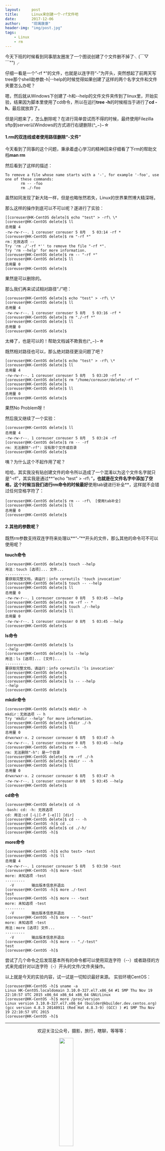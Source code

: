 ```yaml
---
layout:     post
title:      Linux来创建一个-rf文件吧
date:       2017-12-06
author:     "琉璃康康"
header-img: "img/post.jpg"
tags:
    - Linux
    - rm
---
```


<style>
img{
  display:block;
  margin:0
  auto;
}
</style>

<meta name="referrer" content="never">

今天下班的时候看到同事朋友圈发了一个图说创建了个文件删不掉了╮(￣▽￣"")╭

仔细一看是一个”-rf \*“的文件，也就是以连字符“-”为开头，突然想起了前两天写tree那个shell助参数-h|--help的时候觉得如果创建了这样的两个名字文件和文件夹要怎么办呢？

嗯，然后就从Windows下创建了-h和--help的文件文件夹传到了linux里，开始实验，结果因为脚本里使用了cd命令，所以在运行**tree -h**的时候相当于进行了**cd -h**，最后就放弃了。

但是问题来了，怎么删除呢？在进行简单尝试而不得的时候，最终使用Filezilla sftp到server以Windows的方式进行右键删除(^_−)−☆

#### 1.rm的双连线或者使用路径删除“-文件”
今天看到了同事的这个问题，秉承着虚心学习的精神回来仔细看了下rm的帮助文档**man rm**

然后看到了这样的描述：
```
To remove a file whose name starts with a '-', for example '-foo', use one of these commands:
       rm -- -foo
       rm ./-foo
```
虽然如同发现了新大陆一样，但是也略怅然若失，Linux的世界果然博大精深呀。

那么这样的操作到底可以不可以呢？遂进行了实验：
```
[[coreuser@HK-CentOS delete]$ echo "test" > -rf\ \*
[coreuser@HK-CentOS delete]$ ll
总用量 4
-rw-rw-r--. 1 coreuser coreuser 5 8月   5 03:14 -rf *
[coreuser@HK-CentOS delete]$ rm "-rf *"
rm：无效选项 --
Try 'rm ./'-rf *'' to remove the file "-rf *".
Try 'rm --help' for more information.
[coreuser@HK-CentOS delete]$ rm -- "-rf *"
[coreuser@HK-CentOS delete]$ ll
总用量 0
[coreuser@HK-CentOS delete]$

```
果然是可以删除的。

那么我们再来试试相对路径“./”吧：
```
[coreuser@HK-CentOS delete]$ echo "test" > -rf\ \*
[coreuser@HK-CentOS delete]$ ll
总用量 4
-rw-rw-r--. 1 coreuser coreuser 5 8月   5 03:16 -rf *
[coreuser@HK-CentOS delete]$ rm "./-rf *"
[coreuser@HK-CentOS delete]$ ll
总用量 0
[coreuser@HK-CentOS delete]$
```
太棒了，也是可以的！帮助文档诚不欺我也(^_−)−☆

既然相对路径也可以，那么绝对路径更没问题了吧？
```
[coreuser@HK-CentOS delete]$ echo "test" > -rf\ \*
[coreuser@HK-CentOS delete]$ ll
总用量 4
-rw-rw-r--. 1 coreuser coreuser 5 8月   5 03:20 -rf *
[coreuser@HK-CentOS delete]$ rm "/home/coreuser/delete/-rf *"
[coreuser@HK-CentOS delete]$
[coreuser@HK-CentOS delete]$ ll
总用量 0
[coreuser@HK-CentOS delete]$
```
果然No Problem呀！

然后我又继续了一个实验：
```
[coreuser@HK-CentOS delete]$ ll
总用量 4
-rw-rw-r--. 1 coreuser coreuser 5 8月   5 03:24 -rf
[coreuser@HK-CentOS delete]$ rm -- -rf
rm: 无法删除"-rf": 没有那个文件或目录
[coreuser@HK-CentOS delete]$
```
咦？为什么这个不起作用了呢？

哈哈，其实我没有贴创建文件的命令所以造成了一个混淆以为这个文件名字就只是“-rf”，其实我是通过**“echo "test" > -rf\   ”**，也就是在文件名字中添加了空格，这个时候当我们进行rm命令的时候最好**使用tab键进行补全**，这样就不会错过任何空格字符了：
```
[coreuser@HK-CentOS delete]$ rm -- -rf\  [使用tab补全]
[coreuser@HK-CentOS delete]$ ll
总用量 0
[coreuser@HK-CentOS delete]$
```

#### 2.其他的参数呢？
既然rm参数支持双连字符来处理以**“-”**开头的文件，那么其他的命令可不可以使用呢？

**touch命令**
```
[coreuser@HK-CentOS delete]$ touch --help
用法：touch [选项]... 文件...
...........
要获取完整文档，请运行：info coreutils 'touch invocation'
[coreuser@HK-CentOS delete]$ touch -- --help
[coreuser@HK-CentOS delete]$ ll
总用量 0
-rw-rw-r--. 1 coreuser coreuser 0 8月   5 03:45 --help
[coreuser@HK-CentOS delete]$ rm -rf -- *
[coreuser@HK-CentOS delete]$ touch ./--help
[coreuser@HK-CentOS delete]$ ll
总用量 0
-rw-rw-r--. 1 coreuser coreuser 0 8月   5 03:45 --help
[coreuser@HK-CentOS delete]$
```

**ls命令**
```
[coreuser@HK-CentOS delete]$ ls
--help
[coreuser@HK-CentOS delete]$ ls --help
用法：ls [选项]... [文件]...
..........
要获取完整文档，请运行：info coreutils 'ls invocation'
[coreuser@HK-CentOS delete]$
[coreuser@HK-CentOS delete]$
[coreuser@HK-CentOS delete]$ ls -- --help
--help
[coreuser@HK-CentOS delete]$
```

**mkdir命令**
```
[coreuser@HK-CentOS delete]$ mkdir -h
mkdir：无效选项 -- h
Try 'mkdir --help' for more information.
[coreuser@HK-CentOS delete]$ mkdir ./-h
[coreuser@HK-CentOS delete]$ ll
总用量 0
drwxrwxr-x. 2 coreuser coreuser 6 8月   5 03:47 -h
-rw-rw-r--. 1 coreuser coreuser 0 8月   5 03:45 --help
[coreuser@HK-CentOS delete]$ rm -- -h
rm: 无法删除"-h": 是一个目录
[coreuser@HK-CentOS delete]$ rm -rf ./-h
[coreuser@HK-CentOS delete]$ mkdir -- -h
[coreuser@HK-CentOS delete]$ ll
总用量 0
drwxrwxr-x. 2 coreuser coreuser 6 8月   5 03:47 -h
-rw-rw-r--. 1 coreuser coreuser 0 8月   5 03:45 --help
[coreuser@HK-CentOS delete]$
```

**cd命令**
```
[coreuser@HK-CentOS delete]$ cd -h
-bash: cd: -h: 无效选项
cd: 用法:cd [-L|[-P [-e]]] [dir]
[coreuser@HK-CentOS delete]$ cd -- -h
[coreuser@HK-CentOS -h]$ cd ..
[coreuser@HK-CentOS delete]$ cd ./-h/
[coreuser@HK-CentOS -h]$
```

**more命令**
```
[coreuser@HK-CentOS -h]$ echo test> -test
[coreuser@HK-CentOS -h]$ ll
总用量 4
-rw-rw-r--. 1 coreuser coreuser 5 8月   5 03:50 -test
[coreuser@HK-CentOS -h]$ more -test
more: 未知选项 -test
.........
  -V        输出版本信息并退出
[coreuser@HK-CentOS -h]$ more ./-test
test
[coreuser@HK-CentOS -h]$ more -- -test
more: 未知选项 -test
.........
  -V        输出版本信息并退出
[coreuser@HK-CentOS -h]$ more -- "-test"
more: 未知选项 -test
用法：more [选项] 文件...
.........
  -V        输出版本信息并退出
[coreuser@HK-CentOS -h]$ more -- "./-test"
test
[coreuser@HK-CentOS -h]$
```

尝试了几个命令之后发现基本所有的命令都可以使用双连字符（--）或者路径的方式来完成针对以连字符（-）开头的文件/文件夹操作。

以上就是今天的实验内容，试一试是一切知识最好来源。
实验环境CentOS：
```
[coreuser@HK-CentOS -h]$ uname -a
Linux HK-CentOS.localdomain 3.10.0-327.el7.x86_64 #1 SMP Thu Nov 19 22:10:57 UTC 2015 x86_64 x86_64 x86_64 GNU/Linux
[coreuser@HK-CentOS -h]$ more /proc/version
Linux version 3.10.0-327.el7.x86_64 (builder@kbuilder.dev.centos.org) (gcc version 4.8.3 20140911 (Red Hat 4.8.3-9) (GCC) ) #1 SMP Thu Nov 19 22:10:57 UTC 2015
[coreuser@HK-CentOS -h]$
```

------------
<p align="center">欢迎关注公众号，摄影，旅行，瞎聊，等等等：</p>
<img src="https://mmbiz.qpic.cn/mmbiz_jpg/QqiaFS6NT0eD1g2UjYu4VfCGHmbhgVqOAnNnJQfN7ZhRVUCopYOsfpPtIEB95VNEqu8trAxJXzGDg01ka6z6wzQ/0?wx_fmt=jpeg" width="30%" />

